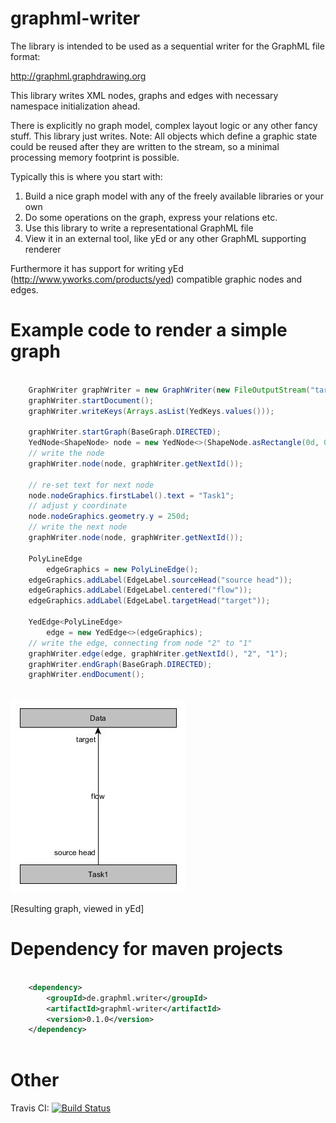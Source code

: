graphml-writer
==============

The library is intended to be used as a sequential writer for the GraphML file format:

http://graphml.graphdrawing.org

This library writes XML nodes, graphs and edges with necessary namespace initialization ahead.
 
There is explicitly no graph model, complex layout logic or any other fancy stuff. This library just writes. 
Note: All objects which define a graphic state could be reused after they are written to the stream, so a minimal processing memory footprint is possible.

Typically this is where you start with: 

1. Build a nice graph model with any of the freely available libraries or your own
2. Do some operations on the graph, express your relations etc.
3. Use this library to write a representational GraphML file
4. View it in an external tool, like yEd or any other GraphML supporting renderer

Furthermore it has support for writing yEd (http://www.yworks.com/products/yed) compatible graphic nodes and edges.

Example code to render a simple graph
=====================================

```java

	GraphWriter graphWriter = new GraphWriter(new FileOutputStream("target/simple.graphml"));
	graphWriter.startDocument();
	graphWriter.writeKeys(Arrays.asList(YedKeys.values()));

	graphWriter.startGraph(BaseGraph.DIRECTED);
	YedNode<ShapeNode> node = new YedNode<>(ShapeNode.asRectangle(0d, 0d, 250d, 30d, "Data"));
	// write the node
	graphWriter.node(node, graphWriter.getNextId());
	
	// re-set text for next node
	node.nodeGraphics.firstLabel().text = "Task1";
	// adjust y coordinate
	node.nodeGraphics.geometry.y = 250d;
	// write the next node
	graphWriter.node(node, graphWriter.getNextId());
	
	PolyLineEdge
		edgeGraphics = new PolyLineEdge();
	edgeGraphics.addLabel(EdgeLabel.sourceHead("source head"));
	edgeGraphics.addLabel(EdgeLabel.centered("flow"));
	edgeGraphics.addLabel(EdgeLabel.targetHead("target"));
	
	YedEdge<PolyLineEdge>
		edge = new YedEdge<>(edgeGraphics);
	// write the edge, connecting from node "2" to "1"
	graphWriter.edge(edge, graphWriter.getNextId(), "2", "1");
	graphWriter.endGraph(BaseGraph.DIRECTED);
	graphWriter.endDocument();
	
```

![](https://github.com/bzim/graphml-writer/blob/develop/doc/images/simple.jpg)

[Resulting graph, viewed in yEd]

Dependency for maven projects
============================================

```xml

	<dependency>
		<groupId>de.graphml.writer</groupId>
		<artifactId>graphml-writer</artifactId>
		<version>0.1.0</version>
	</dependency>
		
```

Other
=====
Travis CI: [![Build Status](https://travis-ci.org/bzim/graphml-writer.svg?branch=develop)](https://travis-ci.org/bzim/graphml-writer)
